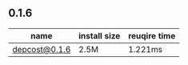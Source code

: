 ## 0.1.6

| name | install size | reuqire time |
| ---  | --- | --- |
| depcost@0.1.6 | 2.5M | 1.221ms |
        
